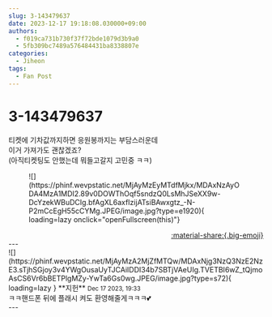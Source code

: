 ```yaml
---
slug: 3-143479637
date: 2023-12-17 19:18:08.030000+09:00
authors:
  - f019ca731b730f37f72bde1079d3b9a0
  - 5fb309bc7489a576484431ba8338807e
categories:
  - Jiheon
tags:
  - Fan Post
---
```


# 3-143479637

<div class="post-container" markdown="1">
<div class="content-container md-sidebar__scrollwrap" markdown="1">

티켓에 기차값까지하면 응원봉까지는 부담스러운데 <br>이거 가져가도 괜찮겠죠?<br>(아직티켓팅도 안했는데 뭐들고갈지 고민중 ㅋㅋ)
<figure markdown="1">
![](https://phinf.wevpstatic.net/MjAyMzEyMTdfMjkx/MDAxNzAyODA4MzA1MDI2.89v0DOWThOqf5sndzQ0LsMhJSeXX9w-DcYzekWBuDCIg.bfAgXL6axfIzijATsiBAwxgtz_-N-P2mCcEgH55cCYMg.JPEG/image.jpg?type=e1920){ loading=lazy onclick="openFullscreen(this)"}
</figure>


</div>
</div>

<div style="text-align: right;" markdown="1">
<a href="https://weverse.io/fromis9/fanpost/3-143479637" style="text-align: right;">:material-share:{.big-emoji}</a>
</div>
---

<div class="comments-container md-sidebar__scrollwrap" markdown="1">
<div class="comment" markdown="1">
<div class='id-container' markdown="1">
![](https://phinf.wevpstatic.net/MjAyMzA2MjZfMTQw/MDAxNjg3NzQ3NzE2NzE3.sTjhSGjoy3v4YWgOusaUyTJCAiIDDI34b7SBTjVAeUIg.TVETBI6wZ_tQjmoAsCS6Vr6bBETPlgMZy-YwTa6Gs0wg.JPEG/image.jpg?type=s72){ loading=lazy }
**<span class="artist">지헌</span>** <small>Dec 17 2023, 19:33</small><br>
</div>
<div class='comment-body' markdown="1">
ㅋㅋ핸드폰 뒤에 플래시 켜도 환영해줄게ㅋㅋㅋ💕
</div>
</div>
</div>
---
